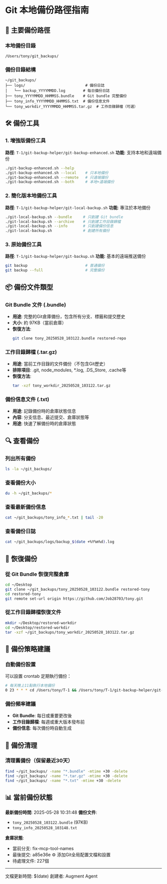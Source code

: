# Git 本地備份路徑指南

## 📍 主要備份路徑

### 本地備份目錄
```
/Users/tony/git_backups/
```

### 備份目錄結構
```
~/git_backups/
├── logs/                           # 備份日誌
│   └── backup_YYYYMMDD.log        # 每日備份日誌
├── tony_YYYYMMDD_HHMMSS.bundle    # Git bundle 完整備份
├── tony_info_YYYYMMDD_HHMMSS.txt  # 備份信息文件
└── tony_workdir_YYYYMMDD_HHMMSS.tar.gz  # 工作目錄歸檔（可選）
```

## 🛠️ 備份工具

### 1. 增強版備份工具
**路徑**: `T-1/git-backup-helper/git-backup-enhanced.sh`
**功能**: 支持本地和遠端備份
```bash
./git-backup-enhanced.sh --help
./git-backup-enhanced.sh --local    # 只本地備份
./git-backup-enhanced.sh --remote   # 只遠端備份
./git-backup-enhanced.sh --both     # 本地+遠端備份
```

### 2. 簡化版本地備份工具
**路徑**: `T-1/git-backup-helper/git-local-backup.sh`
**功能**: 專注於本地備份
```bash
./git-local-backup.sh --bundle     # 只創建 Git bundle
./git-local-backup.sh --archive    # 只創建工作目錄歸檔
./git-local-backup.sh --info       # 只創建備份信息
./git-local-backup.sh              # 創建所有備份
```

### 3. 原始備份工具
**路徑**: `T-1/git-backup-helper/git-backup.sh`
**功能**: 基本的遠端推送備份
```bash
git backup                          # 普通備份
git backup --full                   # 完整備份
```

## 📦 備份文件類型

### Git Bundle 文件 (.bundle)
- **用途**: 完整的Git倉庫備份，包含所有分支、標籤和提交歷史
- **大小**: 約 97KB（當前倉庫）
- **恢復方法**: 
  ```bash
  git clone tony_20250528_103122.bundle restored-repo
  ```

### 工作目錄歸檔 (.tar.gz)
- **用途**: 當前工作目錄的文件備份（不包含Git歷史）
- **排除項目**: .git, node_modules, *.log, .DS_Store, .cache等
- **恢復方法**:
  ```bash
  tar -xzf tony_workdir_20250528_103122.tar.gz
  ```

### 備份信息文件 (.txt)
- **用途**: 記錄備份時的倉庫狀態信息
- **內容**: 分支信息、最近提交、倉庫狀態等
- **用途**: 快速了解備份時的倉庫狀態

## 🔍 查看備份

### 列出所有備份
```bash
ls -la ~/git_backups/
```

### 查看備份大小
```bash
du -h ~/git_backups/*
```

### 查看最新備份信息
```bash
cat ~/git_backups/tony_info_*.txt | tail -20
```

### 查看備份日誌
```bash
cat ~/git_backups/logs/backup_$(date +%Y%m%d).log
```

## 🔄 恢復備份

### 從 Git Bundle 恢復完整倉庫
```bash
cd ~/Desktop
git clone ~/git_backups/tony_20250528_103122.bundle restored-tony
cd restored-tony
git remote set-url origin https://github.com/Job28703/tony.git
```

### 從工作目錄歸檔恢復文件
```bash
mkdir ~/Desktop/restored-workdir
cd ~/Desktop/restored-workdir
tar -xzf ~/git_backups/tony_workdir_20250528_103122.tar.gz
```

## 📅 備份策略建議

### 自動備份設置
可以設置 crontab 定期執行備份：
```bash
# 每天晚上11點執行本地備份
0 23 * * * cd /Users/tony/T-1 && /Users/tony/T-1/git-backup-helper/git-local-backup.sh --bundle
```

### 備份頻率建議
- **Git Bundle**: 每日或重要更改後
- **工作目錄歸檔**: 每週或重大版本發布前
- **備份信息**: 每次備份時自動生成

## 🧹 備份清理

### 清理舊備份（保留最近30天）
```bash
find ~/git_backups/ -name "*.bundle" -mtime +30 -delete
find ~/git_backups/ -name "*.tar.gz" -mtime +30 -delete
find ~/git_backups/ -name "*.txt" -mtime +30 -delete
```

## 📊 當前備份狀態

**最新備份時間**: 2025-05-28 10:31:48
**備份文件**:
- `tony_20250528_103122.bundle` (97KB)
- `tony_info_20250528_103148.txt`

**倉庫狀態**:
- 當前分支: fix-mcp-tool-names
- 最後提交: a85e36e ⚙️ 添加Git全局配置文檔和設置
- 待處理文件: 227個

---
文檔更新時間: $(date)
創建者: Augment Agent

